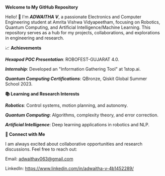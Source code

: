 **Welcome to My GitHub Repository**


Hello! 👋 I'm ***ADWAITHA V***, a passionate Electronics and Computer Engineering student at Amrita Vishwa Vidyapeetham, focusing on Robotics, Quantum Computing, and Artificial Intelligence/Machine Learning. This repository serves as a hub for my projects, collaborations, and explorations in engineering and research.

📈 **Achievements**


***Hexapod POC Presentation***: ROBOFEST-GUJARAT 4.0.

***Internship***: Developed an "Information Gathering Tool" at 1stop.ai.

***Quantum Computing Certifications***: QBronze, Qiskit Global Summer School 2023.

**📚 Learning and Research Interests**


***Robotics***: Control systems, motion planning, and autonomy.

***Quantum Computing***: Algorithms, complexity theory, and error correction.

***Artificial Intelligence***: Deep learning applications in robotics and NLP.

**🤝 Connect with Me**


I am always excited about collaborative opportunities and research discussions. Feel free to reach out:

Email: adwaithav063@gmail.com 

LinkedIn: https://www.linkedin.com/in/adwaitha-v-4b1452289/

<!---
AdwaithaV/AdwaithaV is a ✨ special ✨ repository because its `README.md` (this file) appears on your GitHub profile.
You can click the Preview link to take a look at your changes.
--->
